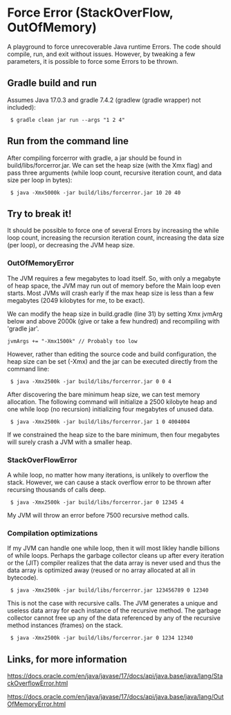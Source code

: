 # Force Error (StackOverFlow, OutOfMemory)

A playground to force unrecoverable Java runtime Errors.
The code should compile, run, and exit without issues.
However, by tweaking a few parameters, it is possible
to force some Errors to be thrown.


## Gradle build and run

Assumes Java 17.0.3 and gradle 7.4.2 (gradlew (gradle wrapper) not included):

     $ gradle clean jar run --args "1 2 4"

## Run from the command line

After compiling forcerror with gradle, a jar should be found in build/libs/forcerror.jar.
We can set the heap size (with the Xmx flag) and pass three arguments
(while loop count, recursive iteration count, and data size per loop in bytes):

     $ java -Xmx5000k -jar build/libs/forcerror.jar 10 20 40

## Try to break it!

It should be possible to force one of several Errors by
increasing the while loop count,
increasing the recursion iteration count,
increasing the data size (per loop),
or decreasing the JVM heap size.


### OutOfMemoryError

The JVM requires a few megabytes to load itself.
So, with only a megabyte of heap space,
the JVM may run out of memory before the Main loop even starts. 
Most JVMs will crash early if the max heap size is less than a few megabytes
(2049 kilobytes for me, to be exact).

We can modify the heap size in build.gradle (line 31)
by setting Xmx jvmArg below and above 2000k (give or take a few hundred)
and recompiling with 'gradle jar'.

    jvmArgs += "-Xmx1500k" // Probably too low

However, rather than editing the source code and build configuration,
the heap size can be set (-Xmx)
and the jar can be executed directly from the command line:

     $ java -Xmx2500k -jar build/libs/forcerror.jar 0 0 4

After discovering the bare minimum heap size,
we can test memory allocation.
The following command will initialize a 2500 kilobyte heap
and one while loop (no recursion) initializing
four megabytes of unused data.

     $ java -Xmx2500k -jar build/libs/forcerror.jar 1 0 4004004

If we constrained the heap size to the bare minimum, then
four megabytes will surely crash a JVM with a smaller heap.


### StackOverFlowError

A while loop, no matter how many iterations, is unlikely to overflow the stack.
However, we can cause a stack overflow error to be thrown after
recursing thousands of calls deep.

     $ java -Xmx2500k -jar build/libs/forcerror.jar 0 12345 4

My JVM will throw an error before 7500 recursive method calls.


### Compilation optimizations

If my JVM can handle one while loop,
then it will most likley handle billions of while loops.
Perhaps the garbage collector cleans up after every iteration
or the (JIT) compiler realizes that the data array is never used
and thus the data array is optimized away
(reused or no array allocated at all in bytecode).

     $ java -Xmx2500k -jar build/libs/forcerror.jar 123456789 0 12340

This is not the case with recursive calls.
The JVM generates a unique and useless data array
for each instance of the recursive method.
The garbage collector cannot free up any of the data
referenced by any of the recursive method
instances (frames) on the stack.

     $ java -Xmx2500k -jar build/libs/forcerror.jar 0 1234 12340

## Links, for more information

https://docs.oracle.com/en/java/javase/17/docs/api/java.base/java/lang/StackOverflowError.html

https://docs.oracle.com/en/java/javase/17/docs/api/java.base/java/lang/OutOfMemoryError.html

